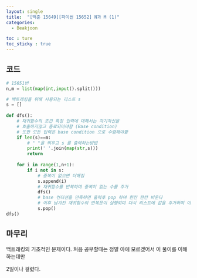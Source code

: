 ```yaml
---
layout: single
title:  "[백준 15649][파이썬 15652] N과 M (1)"
categories:
  - Beakjoon

toc : ture
toc_sticky : true
---
```

<!-- 위는 머릿말임 아래부터 포스트 본문 -->

## 코드

```python
# 15651번 
n,m = list(map(int,input().split()))

# 백트래킹을 위해 사용되는 리스트 s 
s = []
 
def dfs():
    # 재귀함수의 조건 특정 입력에 대해서는 자기자신을 
    # 호출하지않고 종료되어야함 (Base condition)
    # 또한 모든 입력은 base condition 으로 수렴해야함
    if len(s)==m:
        # " "을 띄우고 s 를 출력하는방법
        print(' '.join(map(str,s)))
        return
    
    for i in range(1,n+1):
        if i not in s:
            # 중복이 없으면 더해짐
            s.append(i)
            # 재귀함수를 반복하며 중복이 없는 수를 추가
            dfs()
            # base 컨디션을 만족하면 출력후 pop 하여 한칸 한칸 비운다
            # 이후 남겨진 재귀함수의 반복문이 실행되며 다시 리스트에 값을 추가하며 이를 반복
            s.pop()
dfs()
```



## 마무리

백트래킹의 기초적인 문제이다. 처음 공부할때는 정말 아에 모르겠어서 이 풀이를 이해하는데만

2일이나 걸렸다. 



